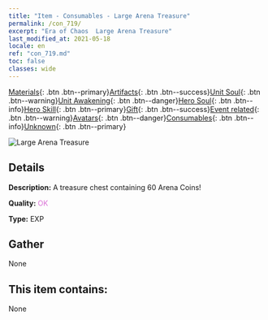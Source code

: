 ```yaml
---
title: "Item - Consumables - Large Arena Treasure"
permalink: /con_719/
excerpt: "Era of Chaos  Large Arena Treasure"
last_modified_at: 2021-05-18
locale: en
ref: "con_719.md"
toc: false
classes: wide
---
```

 [Materials](/Items/){: .btn .btn--primary}[Artifacts](/Items/Artifacts/){: .btn .btn--success}[Unit Soul](/Items/UnitSoul/){: .btn .btn--warning}[Unit Awakening](/Items/UnitAwakening/){: .btn .btn--danger}[Hero Soul](/Items/HeroSoul/){: .btn .btn--info}[Hero Skill](/Items/HeroSkill/){: .btn .btn--primary}[Gift](/Items/Gift/){: .btn .btn--success}[Event related](/Items/Events/){: .btn .btn--warning}[Avatars](/Items/Avatars/){: .btn .btn--danger}[Consumables](/Items/Consumables/){: .btn .btn--info}[Unknown](/Items/Unknown/){: .btn .btn--primary}

 ![Large Arena Treasure](/images/t/i_504.png)

## Details
 **Description:** A treasure chest containing 60 Arena Coins!

 **Quality:** <span style="color: #DA70D6">OK</span>

 **Type:** EXP

## Gather

  None

## This item contains:

  None

